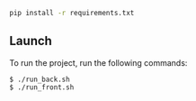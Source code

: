 
```bash
pip install -r requirements.txt
```
## Launch
To run the project, run the following commands:

```
$ ./run_back.sh
$ ./run_front.sh
```

